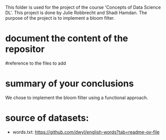 This folder is used for the project of the course 'Concepts of Data Science DL'.
This project is done by Julie Robbrecht and Shadi Hamdan.
The purpose of the project is to implement a bloom filter.

# document the content of the repositor
#reference to the files to add

# summary of your conclusions
We chose to implement the bloom filter using a functional approach.

# source of datasets:
- words.txt: https://github.com/dwyl/english-words?tab=readme-ov-file
